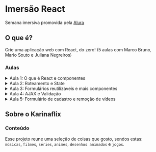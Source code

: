 # Imersão React
Semana imersiva promovida pela [Alura](https://www.alura.com.br/imersao-react)  

## O que é?
Crie uma aplicação web com React, do zero! (5 aulas com Marco Bruno, Mario Souto e Juliana Negreiros)

### Aulas
<details>
  <summary>Aula 1: O que é React e componentes</summary>
    
  - Entender a popularização do React, componentes, Create React App, Styled Components e fazer o primeiro deploy!
</details>

<details>
  <summary>Aula 2: Roteamento e State</summary>
  
  - Aprender sobre as páginas no estilo SPA, as vantagens do State e criação de um carrossel para os vídeos.
</details>

<details>
  <summary>Aula 3: Formulários reutilizáveis e mais componentes</summary>
    
  - Explorar a fundo a criação de componentes, reutilizar lógicas comuns com hooks e criar campos de formulários animados.
</details>

<details>
  <summary>Aula 4: AJAX e Validação</summary>
    
  - Entender o protocolo HTTP, aprender como enviar e buscar dados de um back-end, adicionar suporte de validação em nossos campos e colocar a cópia do seu projeto no ar.
</details>

<details>
  <summary>Aula 5: Formulário de cadastro e remoção de vídeos</summary>
    
  - Finalizar o cadastro de vídeos, configurar remoções e conhecer melhor o mercado de React.
</details>

## Sobre o Karinaflix

### Conteúdo
Esse projeto reune uma seleção de coisas que gosto, sendos estas: `músicas`, `filmes`, `séries`, `animes`, `desenhos animados` e `jogos`.
